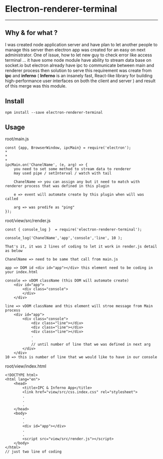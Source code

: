 # Electron-renderer-terminal
---
## Why & for what ?

I was created node application server and have plan to let another people to manage this server then electron app was created for an easy on next administrator. One of issue, how to let new guy to check error like access terminal ... it have some node module have ability to stream data base on socket.io but electron already have ipc to communicate between main and renderer process then solution to serve this requirement was create from **ipc** and **inferno** ( **Inferno** is an insanely fast, React-like library for building high-performance user interfaces on both the client and server ) and result of this merge was this module.

## Install

    npm install --save electron-renderer-terminal

## Usage

root/main.js

    const {app, BrowserWindow, ipcMain} = require('electron');
    *
    *
    *
    ipcMain.on('ChanelName', (e, arg) => {
        you need to set some method to stream data to renderer
        may used pipe / setInterval / watch with tail

        ChanelName => you can assign any but it need to match with renderer process that was defined in this plugin 

        e => event will automate create by this plugin when will was called

        arg => was predife as "ping"
    });

root/view/src/render.js

    const { console_log }  = require('electron-renderer-terminal');

    console_log('ChanelName','app','console','line', 10 );

    That's it, it was 2 lines of coding to let it work in render.js detail as below

    ChanelName => need to be same that call from main.js
    
    app => DOM id <div id="app"></div> this element need to be coding in your index.html
    
    console => vDOM className (this DOM will automate create) 
        <div id="app">
            <div class="console">
            </div>
        </div>
    
    line => vDOM className and this element will stroe message from Main process 
        <div id="app">
            <div class="console">
                <div class="line"></div>
                <div class="line"></div>
                <div class="line"></div>
                .
                .
                // until number of line that we was defined in next arg
            </div>
        </div>
    10 => this is number of line that we would like to have in our console

root/view/index.html

    <!DOCTYPE html>
    <html lang="en">
        <head>
            <title>IPC & Inferno App</title>
            <link href="view/src/css.index.css" rel="stylesheet">
            .
            .
            .
        </head>
        <body>
            .
            .
            <div id="app"></div>
            .
            .
            <script src="view/src/render.js"></script>
        </body>
    </html>
    // just two line of coding 

